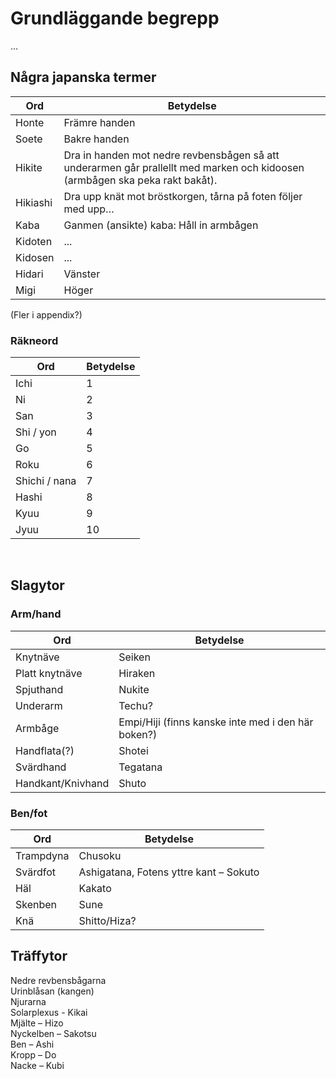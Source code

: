 # Grundläggande begrepp
…

## Några japanska termer

Ord | Betydelse
--- | ---
Honte | Främre handen
Soete | Bakre handen
Hikite | Dra in handen mot nedre revbensbågen så att underarmen går prallellt med marken och kidoosen (armbågen ska peka rakt bakåt).
Hikiashi | Dra upp knät mot bröstkorgen, tårna på foten följer med upp…
Kaba | Ganmen (ansikte) kaba: Håll in armbågen
Kidoten | ...
Kidosen | ...
Hidari | Vänster
Migi | Höger

(Fler i appendix?)

### Räkneord

Ord | Betydelse
--- | ---
Ichi | 1
Ni | 2
San | 3
Shi / yon | 4
Go | 5
Roku | 6
Shichi / nana | 7
Hashi | 8
Kyuu | 9
Jyuu | 10
 

## Slagytor

### Arm/hand

Ord | Betydelse
--- | ---
Knytnäve | Seiken
Platt knytnäve | Hiraken
Spjuthand | Nukite
Underarm | Techu?
Armbåge | Empi/Hiji (finns kanske inte med i den här boken?)
Handflata(?) | Shotei
Svärdhand | Tegatana
Handkant/Knivhand | Shuto

### Ben/fot

Ord | Betydelse
--- | ---
Trampdyna | Chusoku
Svärdfot | Ashigatana, Fotens yttre kant – Sokuto
Häl | Kakato
Skenben | Sune
Knä | Shitto/Hiza?


## Träffytor

Nedre revbensbågarna  
Urinblåsan (kangen)  
Njurarna  
Solarplexus - Kikai  
Mjälte – Hizo  
Nyckelben – Sakotsu  
Ben – Ashi  
Kropp – Do  
Nacke – Kubi  
